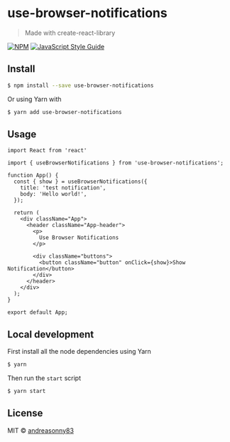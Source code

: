 # use-browser-notifications

> Made with create-react-library

[![NPM](https://img.shields.io/npm/v/use-browser-notifications.svg)](https://www.npmjs.com/package/use-browser-notifications) [![JavaScript Style Guide](https://img.shields.io/badge/code_style-standard-brightgreen.svg)](https://standardjs.com)

## Install

```sh
$ npm install --save use-browser-notifications
```

Or using Yarn with

```sh
$ yarn add use-browser-notifications
```

## Usage

```tsx
import React from 'react'

import { useBrowserNotifications } from 'use-browser-notifications';

function App() {
  const { show } = useBrowserNotifications({
    title: 'test notification',
    body: 'Hello world!',
  });

  return (
    <div className="App">
      <header className="App-header">
        <p>
          Use Browser Notifications
        </p>

        <div className="buttons">
          <button className="button" onClick={show}>Show Notification</button>
        </div>
      </header>
    </div>
  );
}

export default App;
```

## Local development

First install all the node dependencies using Yarn

```sh
$ yarn
```

Then run the `start` script

```sh
$ yarn start
```

## License

MIT © [andreasonny83](https://github.com/andreasonny83)
